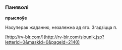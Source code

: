 ### Паняволі
**прыслоўе**

Насуперак жаданню, незалежна ад яго. Згадзіцца п.

<a rel="author">[http://rv-blr.com/](http://rv-blr.com/slounik.jsp?letterId=0&maskId=0&pageId=2140)</a>
